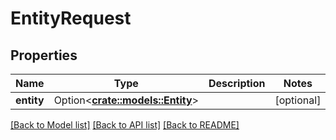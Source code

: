 # EntityRequest

## Properties

Name | Type | Description | Notes
------------ | ------------- | ------------- | -------------
**entity** | Option<[**crate::models::Entity**](Entity.md)> |  | [optional]

[[Back to Model list]](../README.md#documentation-for-models) [[Back to API list]](../README.md#documentation-for-api-endpoints) [[Back to README]](../README.md)


